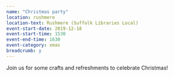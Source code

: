 ```yaml
---
name: "Christmas party"
location: rushmere
location-text: Rushmere (Suffolk Libraries Local)
event-start-date: 2019-12-18
event-start-time: 1530
event-end-time: 1630
event-category: xmas
breadcrumb: y
---
```


Join us for some crafts and refreshments to celebrate Christmas!
